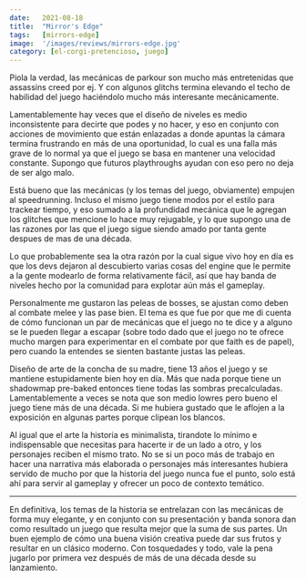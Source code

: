 ```yaml
---
date:   2021-08-18
title:  "Mirror's Edge"
tags:   [mirrors-edge]
image:  '/images/reviews/mirrors-edge.jpg'
category: [el-corgi-pretencioso, juego]
---
```

Piola la verdad, las mecánicas de parkour son mucho más entretenidas que assassins creed por ej. Y con algunos glitchs termina elevando el techo de habilidad del juego haciéndolo mucho más interesante mecánicamente.
 
Lamentablemente hay veces que el diseño de niveles es medio inconsistente para decirte que podes y no hacer, y eso en conjunto con acciones de movimiento que están enlazadas a donde apuntas la cámara termina frustrando en más de una oportunidad, lo cual es una falla más grave de lo normal ya que el juego se basa en mantener una velocidad constante. Supongo que futuros playthroughs ayudan con eso pero no deja de ser algo malo.
 
Está bueno que las mecánicas (y los temas del juego, obviamente) empujen al speedrunning. Incluso el mismo juego tiene modos por el estilo para trackear tiempo, y eso sumado a la profundidad mecánica que le agregan los glitches que mencione lo hace muy rejugable, y lo que supongo una de las razones por las que el juego sigue siendo amado por tanta gente despues de mas de una década.
 
Lo que probablemente sea la otra razón por la cual sigue vivo hoy en día es que los devs dejaron al descubierto varias cosas del engine que le permite a la gente modearlo de forma relativamente fácil, así que hay banda de niveles hecho por la comunidad para explotar aún más el gameplay.
 
Personalmente me gustaron las peleas de bosses, se ajustan como deben al combate melee y las pase bien. El tema es que fue por que me di cuenta de cómo funcionan un par de mecánicas que el juego no te dice y a alguno se le pueden llegar a escapar (sobre todo dado que el juego no te ofrece mucho margen para experimentar en el combate por que faith es de papel), pero cuando la entendes se sienten bastante justas las peleas.
 
Diseño de arte de la concha de su madre, tiene 13 años el juego y se mantiene estupidamente bien hoy en día. Más que nada porque tiene un shadowmap pre-baked entonces tiene todas las sombras precalculadas. Lamentablemente a veces se nota que son medio lowres pero bueno el juego tiene más de una década. Si me hubiera gustado que le aflojen a la exposición en algunas partes porque clipean los blancos.
 
Al igual que el arte la historia es minimalista, tirandote lo mínimo e indispensable que necesitas para hacerte ir de un lado a otro, y los personajes reciben el mismo trato. No se si un poco más de trabajo en hacer una narrativa más elaborada o personajes más interesantes hubiera servido de mucho por que la historia del juego nunca fue el punto, solo está ahí para servir al gameplay y ofrecer un poco de contexto temático.
 
<hr>
 
En definitiva, los temas de la historia se entrelazan con las mecánicas de forma muy elegante, y en conjunto con su presentación y banda sonora dan como resultado un juego que resulta mejor que la suma de sus partes. Un buen ejemplo de cómo una buena visión creativa puede dar sus frutos y resultar en un clásico moderno. Con tosquedades y todo, vale la pena jugarlo por primera vez después de más de una década desde su lanzamiento.
